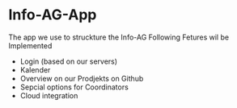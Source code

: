 # Info-AG-App
The app we use to struckture the Info-AG
Following Fetures wil be Implemented
* Login (based on our servers)
* Kalender
* Overview on our Prodjekts on Github
* Sepcial options for Coordinators
* Cloud integration
